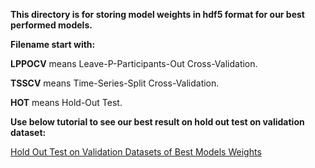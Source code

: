 **This directory is for storing model weights in hdf5 format for our best performed models.**

**Filename start with:**

**LPPOCV** means Leave-P-Participants-Out Cross-Validation.

**TSSCV** means Time-Series-Split Cross-Validation.

**HOT** means Hold-Out Test.

**Use below tutorial to see our best result on hold out test on validation dataset:**

[Hold Out Test on Validation Datasets of Best Models Weights ](https://github.com/981526092/COMP0053_Group6/blob/main/Software/Best_Model_Weights_Pipeline.ipynb)
